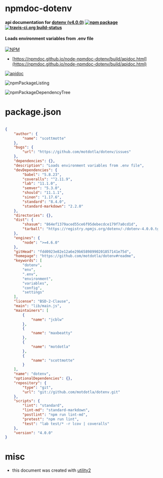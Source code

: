# npmdoc-dotenv

#### api documentation for  [dotenv (v4.0.0)](https://github.com/motdotla/dotenv#readme)  [![npm package](https://img.shields.io/npm/v/npmdoc-dotenv.svg?style=flat-square)](https://www.npmjs.org/package/npmdoc-dotenv) [![travis-ci.org build-status](https://api.travis-ci.org/npmdoc/node-npmdoc-dotenv.svg)](https://travis-ci.org/npmdoc/node-npmdoc-dotenv)

#### Loads environment variables from .env file

[![NPM](https://nodei.co/npm/dotenv.png?downloads=true&downloadRank=true&stars=true)](https://www.npmjs.com/package/dotenv)

- [https://npmdoc.github.io/node-npmdoc-dotenv/build/apidoc.html](https://npmdoc.github.io/node-npmdoc-dotenv/build/apidoc.html)

[![apidoc](https://npmdoc.github.io/node-npmdoc-dotenv/build/screenCapture.buildCi.browser.%252Ftmp%252Fbuild%252Fapidoc.html.png)](https://npmdoc.github.io/node-npmdoc-dotenv/build/apidoc.html)

![npmPackageListing](https://npmdoc.github.io/node-npmdoc-dotenv/build/screenCapture.npmPackageListing.svg)

![npmPackageDependencyTree](https://npmdoc.github.io/node-npmdoc-dotenv/build/screenCapture.npmPackageDependencyTree.svg)



# package.json

```json

{
    "author": {
        "name": "scottmotte"
    },
    "bugs": {
        "url": "https://github.com/motdotla/dotenv/issues"
    },
    "dependencies": {},
    "description": "Loads environment variables from .env file",
    "devDependencies": {
        "babel": "5.8.23",
        "coveralls": "^2.11.9",
        "lab": "11.1.0",
        "semver": "5.3.0",
        "should": "11.1.1",
        "sinon": "1.17.6",
        "standard": "8.4.0",
        "standard-markdown": "2.2.0"
    },
    "directories": {},
    "dist": {
        "shasum": "864ef1379aced55ce6f95debecdce179f7a0cd1d",
        "tarball": "https://registry.npmjs.org/dotenv/-/dotenv-4.0.0.tgz"
    },
    "engines": {
        "node": ">=4.6.0"
    },
    "gitHead": "fdd0923e82e12a6e29b65898990201857141e75d",
    "homepage": "https://github.com/motdotla/dotenv#readme",
    "keywords": [
        "dotenv",
        "env",
        ".env",
        "environment",
        "variables",
        "config",
        "settings"
    ],
    "license": "BSD-2-Clause",
    "main": "lib/main.js",
    "maintainers": [
        {
            "name": "jcblw"
        },
        {
            "name": "maxbeatty"
        },
        {
            "name": "motdotla"
        },
        {
            "name": "scottmotte"
        }
    ],
    "name": "dotenv",
    "optionalDependencies": {},
    "repository": {
        "type": "git",
        "url": "git://github.com/motdotla/dotenv.git"
    },
    "scripts": {
        "lint": "standard",
        "lint-md": "standard-markdown",
        "postlint": "npm run lint-md",
        "pretest": "npm run lint",
        "test": "lab test/* -r lcov | coveralls"
    },
    "version": "4.0.0"
}
```



# misc
- this document was created with [utility2](https://github.com/kaizhu256/node-utility2)
